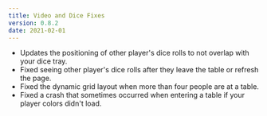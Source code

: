 ```yaml
---
title: Video and Dice Fixes
version: 0.8.2
date: 2021-02-01
---
```


- Updates the positioning of other player's dice rolls to not overlap with your dice tray.
- Fixed seeing other player's dice rolls after they leave the table or refresh the page.
- Fixed the dynamic grid layout when more than four people are at a table.
- Fixed a crash that sometimes occurred when entering a table if your player colors didn't load.
